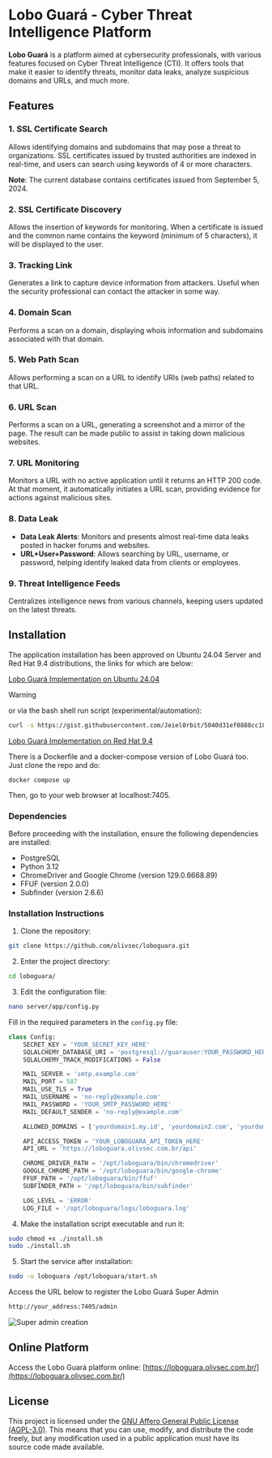 
# Lobo Guará - Cyber Threat Intelligence Platform

**Lobo Guará** is a platform aimed at cybersecurity professionals, with various features focused on Cyber Threat Intelligence (CTI). It offers tools that make it easier to identify threats, monitor data leaks, analyze suspicious domains and URLs, and much more.

## Features

### 1. **SSL Certificate Search**
Allows identifying domains and subdomains that may pose a threat to organizations. SSL certificates issued by trusted authorities are indexed in real-time, and users can search using keywords of 4 or more characters.

**Note**: The current database contains certificates issued from September 5, 2024.

### 2. **SSL Certificate Discovery**
Allows the insertion of keywords for monitoring. When a certificate is issued and the common name contains the keyword (minimum of 5 characters), it will be displayed to the user.

### 3. **Tracking Link**
Generates a link to capture device information from attackers. Useful when the security professional can contact the attacker in some way.

### 4. **Domain Scan**
Performs a scan on a domain, displaying whois information and subdomains associated with that domain.

### 5. **Web Path Scan**
Allows performing a scan on a URL to identify URIs (web paths) related to that URL.

### 6. **URL Scan**
Performs a scan on a URL, generating a screenshot and a mirror of the page. The result can be made public to assist in taking down malicious websites.

### 7. **URL Monitoring**
Monitors a URL with no active application until it returns an HTTP 200 code. At that moment, it automatically initiates a URL scan, providing evidence for actions against malicious sites.

### 8. **Data Leak**
- **Data Leak Alerts**: Monitors and presents almost real-time data leaks posted in hacker forums and websites.
- **URL+User+Password**: Allows searching by URL, username, or password, helping identify leaked data from clients or employees.

### 9. **Threat Intelligence Feeds**
Centralizes intelligence news from various channels, keeping users updated on the latest threats.

## Installation

The application installation has been approved on Ubuntu 24.04 Server and Red Hat 9.4 distributions, the links for which are below:

[Lobo Guará Implementation on Ubuntu 24.04](https://loboguara.olivsec.com.br/docs/lobo_guara_installation_manual_on_Ubuntu_24-04.html)

> [!Warning]
> or via the bash shell run script (experimental/automation):
```bash
curl -s https://gist.githubusercontent.com/Jeiel0rbit/5040d31ef0888cc18b789b284d53659f/raw/ff6218fb5cb25bc5af97592f2292c579bf85cb47/loboguara.script.sh | bash
```

[Lobo Guará Implementation on Red Hat 9.4](https://loboguara.olivsec.com.br/docs/lobo_guara_installation_manual_on_RedHat_9-4.html)

There is a Dockerfile and a docker-compose version of Lobo Guará too. Just clone the repo and do:

```
docker compose up
```

Then, go to your web browser at localhost:7405.

### Dependencies

Before proceeding with the installation, ensure the following dependencies are installed:

- PostgreSQL
- Python 3.12
- ChromeDriver and Google Chrome (version 129.0.6668.89)
- FFUF (version 2.0.0)
- Subfinder (version 2.6.6)

### Installation Instructions

1. Clone the repository:

```bash
git clone https://github.com/olivsec/loboguara.git
```

2. Enter the project directory:

```bash
cd loboguara/
```

3. Edit the configuration file:

```bash
nano server/app/config.py
```

Fill in the required parameters in the `config.py` file:

```python
class Config:
    SECRET_KEY = 'YOUR_SECRET_KEY_HERE'
    SQLALCHEMY_DATABASE_URI = 'postgresql://guarauser:YOUR_PASSWORD_HERE@localhost/guaradb?sslmode=disable'
    SQLALCHEMY_TRACK_MODIFICATIONS = False

    MAIL_SERVER = 'smtp.example.com'
    MAIL_PORT = 587
    MAIL_USE_TLS = True
    MAIL_USERNAME = 'no-reply@example.com'
    MAIL_PASSWORD = 'YOUR_SMTP_PASSWORD_HERE'
    MAIL_DEFAULT_SENDER = 'no-reply@example.com'

    ALLOWED_DOMAINS = ['yourdomain1.my.id', 'yourdomain2.com', 'yourdomain3.net']

    API_ACCESS_TOKEN = 'YOUR_LOBOGUARA_API_TOKEN_HERE'
    API_URL = 'https://loboguara.olivsec.com.br/api'

    CHROME_DRIVER_PATH = '/opt/loboguara/bin/chromedriver'
    GOOGLE_CHROME_PATH = '/opt/loboguara/bin/google-chrome'
    FFUF_PATH = '/opt/loboguara/bin/ffuf'
    SUBFINDER_PATH = '/opt/loboguara/bin/subfinder'

    LOG_LEVEL = 'ERROR'
    LOG_FILE = '/opt/loboguara/logs/loboguara.log'
```

4. Make the installation script executable and run it:

```bash
sudo chmod +x ./install.sh
sudo ./install.sh
```

5. Start the service after installation:

```bash
sudo -u loboguara /opt/loboguara/start.sh
```

Access the URL below to register the Lobo Guará Super Admin

```bash
http://your_address:7405/admin
```

![Super admin creation](images/superadmin.png)

## Online Platform

Access the Lobo Guará platform online: [https://loboguara.olivsec.com.br/](https://loboguara.olivsec.com.br/)

## License

This project is licensed under the [GNU Affero General Public License (AGPL-3.0)](https://www.gnu.org/licenses/agpl-3.0.html). This means that you can use, modify, and distribute the code freely, but any modification used in a public application must have its source code made available.
